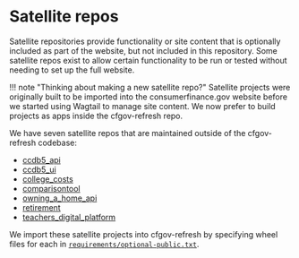 # Satellite repos


Satellite repositories provide functionality or site content that is optionally included as part of the website, but not included in this repository. Some satellite repos exist to allow certain functionality to be run or tested without needing to set up the full website.

!!! note "Thinking about making a new satellite repo?"
    Satellite projects were originally built to be imported into the consumerfinance.gov website before we started using Wagtail to manage site content. We now prefer to build projects as apps inside the cfgov-refresh repo.

We have seven satellite repos that are maintained outside of the cfgov-refresh codebase:

- [ccdb5_api](https://github.com/cfpb/ccdb5-api)
- [ccdb5_ui](https://github.com/cfpb/ccdb5-ui)
- [college_costs](https://github.com/cfpb/college-costs)
- [comparisontool](https://github.com/cfpb/django-college-costs-comparison)
- [owning_a_home_api](https://github.com/cfpb/owning-a-home-api)
- [retirement](https://github.com/cfpb/retirement)
- [teachers_digital_platform](https://github.com/cfpb/teachers-digital-platform)


We import these satellite projects into cfgov-refresh by specifying wheel files for each in [`requirements/optional-public.txt`](https://github.com/cfpb/cfgov-refresh/blob/master/requirements/optional-public.txt).